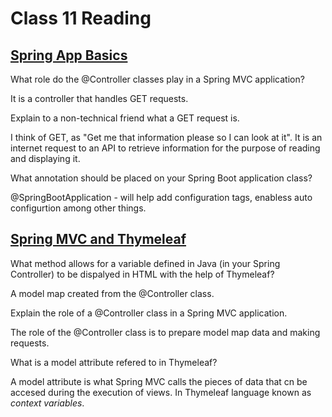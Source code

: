 # Class 11 Reading

## [Spring App Basics](https://spring.io/guides/gs/serving-web-content/)

What role do the @Controller classes play in a Spring MVC application?

It is a controller that handles GET requests.

Explain to a non-technical friend what a GET request is.

I think of GET, as "Get me that information please so I can look at it". It is an internet request to an API to retrieve information for the purpose of reading and displaying it.

What annotation should be placed on your Spring Boot application class?

@SpringBootApplication - will help add configuration tags, enabless auto configurtion among other things.

## [Spring MVC and Thymeleaf](https://www.thymeleaf.org/doc/articles/springmvcaccessdata.html)

What method allows for a variable defined in Java (in your Spring Controller) to be dispalyed in HTML with the help of Thymeleaf?

A model map created from the @Controller class.

Explain the role of a @Controller class in a Spring MVC application.

The role of the @Controller class is to prepare model map data and making requests.

What is a model attribute refered to in Thymeleaf?

A model attribute is what Spring MVC calls the pieces of data that cn be accesed during the execution of views. In Thymeleaf language known as *context variables*.

